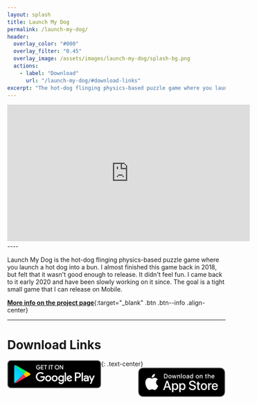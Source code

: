 ```yaml
---
layout: splash
title: Launch My Dog
permalink: /launch-my-dog/
header:
  overlay_color: "#000"
  overlay_filter: "0.45"
  overlay_image: /assets/images/launch-my-dog/splash-bg.png
  actions:
    - label: "Download"
      url: "/launch-my-dog/#download-links"
excerpt: "The hot-dog flinging physics-based puzzle game where you launch a hot dog into a bun. Things get in the way. Collect toppings, avoid Ketchup, experience anti-gravity, and go through portals get your hot dog into its hot dog bun."
---
```


<iframe width="560" height="315" src="https://www.youtube.com/embed/Z0nJEmJ8Ms8" title="YouTube video player" frameborder="0" allow="accelerometer; autoplay; clipboard-write; encrypted-media; gyroscope; picture-in-picture" allowfullscreen></iframe>
----

Launch My Dog is the hot-dog flinging physics-based puzzle game where you launch a hot dog into a bun. I almost finished this game back in 2018, but felt that it wasn't good enough to release. It didn't feel fun. I came back to it early 2020 and have been slowly working on it since. The goal is a tight small game that I can release on Mobile.

[**More info on the project page**](/projects/launch-my-dog/){:target="_blank" .btn .btn--info .align-center}


----
# Download Links
{: .text-center}
<a href="https://play.google.com/store/apps/details?id=com.NerdHerdNetwork.LaunchMyDog" target="_blank"><img src="/assets/images/google-play-badge.png" alt="Logo NHN" style="width: 43%; float: left"></a>
<a href="https://apps.apple.com/us/app/launch-my-dog/id1575435217" target="_blank"><img src="/assets/images/app_store.svg" alt="Logo NHN" style="width: 40%; float: right"></a>
